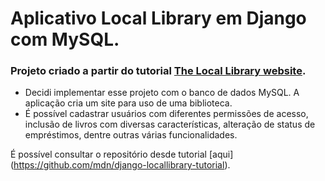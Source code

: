 # Aplicativo Local Library em Django com MySQL.


### Projeto criado a partir do tutorial [The Local Library website](https://developer.mozilla.org/en-US/docs/Learn/Server-side/Django/Tutorial_local_library_website).

* Decidi implementar esse projeto com o banco de dados MySQL.
A aplicação cria um site para uso de uma biblioteca.
* É possível cadastrar usuários com diferentes permissões de acesso, inclusão de livros com diversas características, alteração de status de empréstimos, dentre outras várias funcionalidades.

É possível consultar o repositório desde tutorial [aqui] (https://github.com/mdn/django-locallibrary-tutorial).